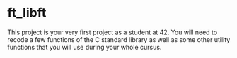 # ft_libft

This project is your very first project as a student at 42. You will need to recode a few functions of the C standard library as well as some other utility functions that you will use during your whole cursus.
